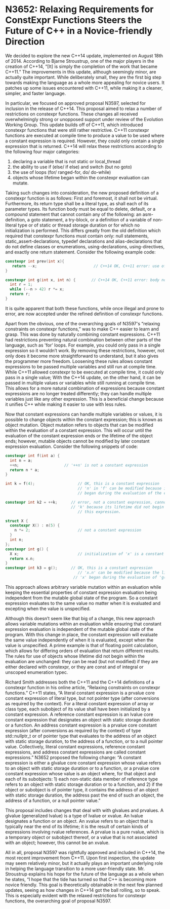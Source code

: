 N3652: Relaxing Requirements for ConstExpr Functions Steers the Future of C++ in a Novice-friendly Direction
================================================================================================================================
We decided to explore the new C++14 update, implemented on August 18th of 2014.  According to Bjarne Stroustrup, one of the major players in the creation of C++14, “[It] is simply the completion of the work that became C++11.”  The improvements in this update, although seemingly minor, are actually quite important.  While deliberately small, they are the first big step towards making the language as a whole more appealing for novice users.  It patches up some issues encountered with C++11, while making it a cleaner, simpler, and faster language.  

In particular, we focused on approved proposal N3597, selected for inclusion in the release of C++14.  This proposal aimed to relax a number of restrictions on constexpr functions. These changes all received overwhelmingly strong or unopposed support under review of the Evolution Working Group.  This update builds off of C++11, which introduced constexpr functions that were still rather restrictive.  C++11 constexpr functions are executed at compile time to produce a value to be used where a constant expression is required.  However, they could only contain a single expression that is returned.  C++14 will relax these restrictions according to the following four major categories: 
 
1. declaring a variable that is not static or local_thread 
2. the ability to use if (else/ if else) and switch (but no goto) 
3. the use of loops (for/ ranged-for, do/ do-while)
4. objects whose lifetime began within the constexpr evaluation can mutate.

Taking such changes into consideration, the new proposed definition of a constexpr function is as follows: First and foremost, it shall not be virtual.  Furthermore, its return type shall be a literal type, as shall each of its parameter types.  Its function body must be equal to delete, default, or a compound statement that cannot contain any of the following: an asm-definition, a goto statement, a try-block, or a definition of a variable of non-literal type or of static or thread storage duration or for which no initialization is performed.  This differs greatly from the old definition which required that constexpr functions must contain only: null statements, static_assert-declarations, typedef declarations and alias-declarations that do not define classes or enumerations, using-declarations, using-directives, and exactly one return statement.  Consider the following example code: 

```C++
constexpr int prev(int x){
   return --x;                		   // C++14 OK, C++11 error: use of increment
}

constexpr int g(int x, int n) { 	  // C++14 OK, C++11 error: body not just "return expr"
  int r = 1;
  while (--n > 42) r *= x;
  return r;
}
```
It is quite apparent that both these functions, while once illegal and prone to error, are now accepted under the refined definition of constexpr functions.

Apart from the obvious, one of the overarching goals of N3597's “relaxing constraints on constexpr functions,” was to make C++ easier to learn and grasp.  This was done by naturally combining constant expressions.  C++11 had restrictions preventing natural combination between other parts of the language, such as 'for' loops.  For example, you could only pass in a single expression so it wouldn’t work.  By removing these restrictions, however, not only does it become more straightforward to understand, but it also gives the programmer more freedom.  Loosening these rules allows constant expressions to be passed multiple variables and still run at compile time.  While C++11 allowed constexpr to be executed at compile time, it could only pass in a single value; With the C++14 update, on the other hand, it can be passed in multiple values or variables while still running at compile time.  This allows for a more natural combination of expressions because constant expressions are no longer treated differently; they can handle multiple variables just like any other expression.  This is a beneficial change because it unifies C++ while making it easier to use with less rules.  

Now that constant expressions can handle multiple variables or values, it is possible to change objects within the constant expression; this is known as object mutation. Object mutation refers to objects that can be modified within the evaluation of a constant expression.  This will occur until the evaluation of the constant expression ends or the lifetime of the object ends; however, mutable objects cannot be modified by later constant expression evaluation. Consider the following snippets of code:

```C++
constexpr int f(int a) {
  int n = a;
  ++n;                 	  // '++n' is not a constant expression
  return n * a;
}

int k = f(4);           		// OK, this is a constant expression
                        		// 'n' in 'f' can be modified because its lifetime
                        		// began during the evaluation of the expression.

constexpr int k2 = ++k; 	 // error, not a constant expression, cannot modify
                       		 // 'k' because its lifetime did not begin within
                        		// this expression.

struct X {
  constexpr X() : n(5) {
    n *= 2;             		// not a constant expression
  }
  int n;
};
constexpr int g() {
  X x;                  		// initialization of 'x' is a constant expression
  return x.n;
}
constexpr int k3 = g(); 	 // OK, this is a constant expression
                        		// 'x.n' can be modified because the lifetime of
                      		  // 'x' began during the evaluation of 'g()'.
  ```
This approach allows arbitrary variable mutation within an evaluation while keeping the essential properties of constant expression evaluation being independent from the mutable global state of the program. So a constant expression evaluates to the same value no matter when it is evaluated and excepting when the value is unspecified.

Although this doesn’t seem like that big of a change, this new approach allows variable mutations within an evaluation while ensuring that constant expression evaluation is independent of the mutable global state of the program.  With this change in place, the constant expression will evaluate the same value independently of when it is evaluated, except when the value is unspecified.  A prime example is that of floating point calculation, which allows for differing orders of evaluation that return different results.  The rules for use of objects whose lifetime did not begin within the evaluation are unchanged: they can be read (but not modified) if they are either declared with constexpr, or they are const and of integral or unscoped enumeration typec.

Richard Smith addresses both the C++11 and the C++14 definitions of a constexpr function in his online article, “Relaxing constraints on constexpr functions.”  C++11 states, “A literal constant expression is a prvalue core constant expression of literal type, but not pointer type (after conversions as required by the context).  For a literal constant expression of array or class type, each subobject of its value shall have been initialized by a constant expression.  A reference constant expression is an lvalue core constant expression that designates an object with static storage duration or a function.  An address constant expression is a prvalue core constant expression (after conversions as required by the context) of type std::nullptr_t or of pointer type that evaluates to the address of an object with static storage duration, to the address of a function, or to a null pointer value.  Collectively, literal constant expressions, reference constant expressions, and address constant expressions are called constant expressions.”  N3652 proposed the following change: “A constant expression is either a glvalue core constant expression whose value refers to an object with static storage duration or to a function, or a prvalue core constant expression whose value is an object where, for that object and each of its subobjects: 1) each non-static data member of reference type refers to an object with static storage duration or to a function, and 2) if the object or subobject is of pointer type, it contains the address of an object with static storage duration, the address past the end of such an object, the address of a function, or a null pointer value.” 

This proposal includes changes that deal with with glvalues and prvalues. A glvalue (generalized lvalue) is a type of lvalue or xvalue.  An lvalue designates a function or an object.  An xvalue refers to an object that is typically near the end of its lifetime; it is the result of certain kinds of expressions involving rvalue references.  A prvalue is a pure rvalue, which is a temporary object or subobject thereof, or a value that is not associated with an object; however, this cannot be an xvalue.

All in all, proposal N3597 was rightfully approved and included in C++14, the most recent improvement from C++11.  Upon first inspection, the update may seem relatively minor, but it actually plays an important underlying role in helping the language transition to a more user-friendly state.  Mr. Stroustrup explains his hope for the future of the language as a whole when he states, “I hope that the tide has turned so that C++ is becoming more novice friendly.  This goal is theoretically obtainable in the next few planned updates, seeing as how changes in C++14 got the ball rolling, so to speak.  This is especially evident with the relaxed restrictions for constexpr functions, the overarching goal of proposal N3597.
